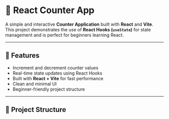 # 🔢 React Counter App

A simple and interactive **Counter Application** built with **React** and **Vite**.  
This project demonstrates the use of **React Hooks (`useState`)** for state management and is perfect for beginners learning React.

---

## 🚀 Features
- Increment and decrement counter values
- Real-time state updates using React Hooks
- Built with **React + Vite** for fast performance
- Clean and minimal UI
- Beginner-friendly project structure

---

## 📂 Project Structure

